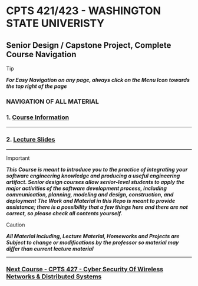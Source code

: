 # CPTS 421/423 - WASHINGTON STATE UNIVERISTY
## Senior Design / Capstone Project, Complete Course Navigation

> [!TIP]
> ***For Easy Navigation on any page, always click on the Menu Icon towards the top right of the page***

### NAVIGATION OF ALL MATERIAL 

### 1. [Course Information](https://github.com/MarkShinozaki/CPTS421-423_SeniorCapstone/blob/Course-Information/README.md)

---
### 2. [Lecture Slides](https://github.com/MarkShinozaki/CPTS421-423_SeniorCapstone/blob/Lectures-Slides/README.md)

---

> [!IMPORTANT]
> ***This Course is meant to introduce you to the practice of integrating your software engineering knowledge and producing a useful engineering artifact. Senior design courses allow senior-level students to apply the major activities of the software development process, including communication, planning, modeling and design, construction, and deployment***
> ***The Work and Material in this Repo is meant to provide assistance; there is a possibility that a few things here and there are not correct, so please check all contents yourself.***


> [!CAUTION]
> ***All Material including, Lecture Material, Homeworks and Projects are Subject to change or modifications by the professor so material may differ than current lecture material***

---

### [Next Course - CPTS 427 - Cyber Security Of Wireless Networks & Distributed Systems ](https://github.com/MarkShinozaki/CPTS427-CyberSecurityOfWireless-DistributedSystems)
